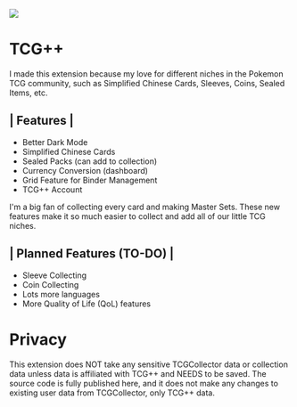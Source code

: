 ![](icon.png)
# TCG++
I made this extension because my love for different niches in the Pokemon TCG community, such as Simplified Chinese Cards, Sleeves, Coins, Sealed Items, etc.

## | Features |
- Better Dark Mode
- Simplified Chinese Cards
- Sealed Packs (can add to collection)
- Currency Conversion (dashboard)
- Grid Feature for Binder Management
- TCG++ Account

I'm a big fan of collecting every card and making Master Sets. These new features make it so much easier to collect and add all of our little TCG niches.

## | Planned Features (TO-DO) |
- Sleeve Collecting
- Coin Collecting
- Lots more languages
- More Quality of Life (QoL) features

# Privacy
This extension does NOT take any sensitive TCGCollector data or collection data unless data is affiliated with TCG++ and NEEDS to be saved. The source code is fully published here, and it does not make any changes to existing user data from TCGCollector, only TCG++ data.
